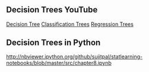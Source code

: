 # 



## Decision Trees YouTube

[Decision Tree](https://www.youtube.com/watch?v=U2A-g6-Prrs)
[Classification Trees](https://www.youtube.com/watch?v=p17C9q2M00Q)
[Regression Trees](https://www.youtube.com/watch?v=zvUOpbgtW3c)

## Decision Trees in Python

http://nbviewer.ipython.org/github/sujitpal/statlearning-notebooks/blob/master/src/chapter8.ipynb

